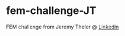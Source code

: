 # fem-challenge-JT
FEM challenge from Jeremy Theler @ [Linkedin](https://www.linkedin.com/feed/update/urn:li:activity:7216466748546400256/)


